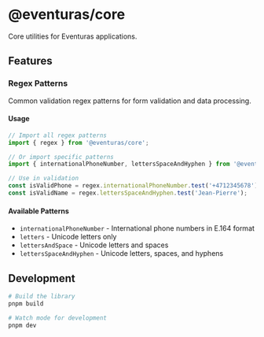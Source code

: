 # @eventuras/core

Core utilities for Eventuras applications.

## Features

### Regex Patterns

Common validation regex patterns for form validation and data processing.

#### Usage

```typescript
// Import all regex patterns
import { regex } from '@eventuras/core';

// Or import specific patterns
import { internationalPhoneNumber, lettersSpaceAndHyphen } from '@eventuras/core/regex';

// Use in validation
const isValidPhone = regex.internationalPhoneNumber.test('+4712345678');
const isValidName = regex.lettersSpaceAndHyphen.test('Jean-Pierre');
```

#### Available Patterns

- `internationalPhoneNumber` - International phone numbers in E.164 format
- `letters` - Unicode letters only
- `lettersAndSpace` - Unicode letters and spaces
- `lettersSpaceAndHyphen` - Unicode letters, spaces, and hyphens

## Development

```bash
# Build the library
pnpm build

# Watch mode for development
pnpm dev
```
